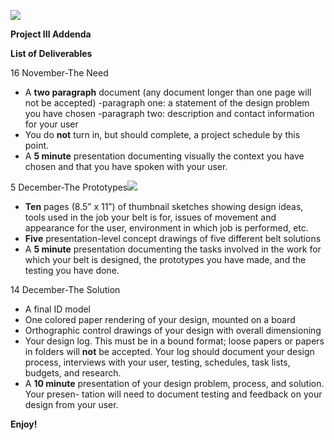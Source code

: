 ﻿![](Aspose.Words.b61cc265-7c96-4318-9ea7-aba44c315055.001.png)

**Project III Addenda**

**List of Deliverables**

16 November-The Need

- A **two paragraph** document (any document longer than one page will not be accepted) -paragraph one: a statement of the design problem you have chosen -paragraph two: description and contact information for your user
- You do **not** turn in, but should complete, a project schedule by this point.
- A **5 minute** presentation documenting visually the context you have chosen and that you have spoken with your user.

5 December-The Prototypes![](Aspose.Words.b61cc265-7c96-4318-9ea7-aba44c315055.002.png)

- **Ten** pages (8.5” x 11”) of thumbnail sketches showing design ideas, tools used in the job your belt is for, issues of movement and appearance for the user, environment in which job is performed, etc.
- **Five** presentation-level concept drawings of five different belt solutions
- A **5 minute** presentation documenting the tasks involved in the work for which your belt is designed, the prototypes you have made, and the testing you have done.

14 December-The Solution

- A final ID model
- One colored paper rendering of your design, mounted on a board
- Orthographic control drawings of your design with overall dimensioning
- Your design log.  This must be in a bound format; loose papers or papers in folders will **not** be accepted.  Your log should document your design process, interviews with your user, testing, schedules, task lists, budgets, and research.
- A **10 minute** presentation of your design problem, process, and solution.  Your presen- tation will need to document testing and feedback on your design from your user. 

**Enjoy!**
